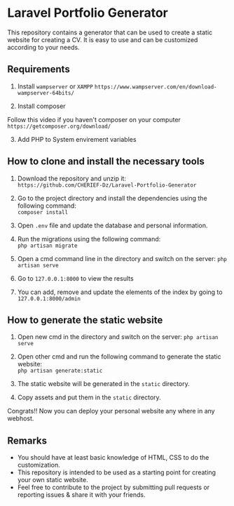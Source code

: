 # Laravel Portfolio Generator

This repository contains a generator that can be used to create a static website for creating a CV. It is easy to use and can be customized according to your needs.

## Requirements

1. Install `wampserver` or `XAMPP`
`https://www.wampserver.com/en/download-wampserver-64bits/`


2. Install composer

Follow this video if you haven't composer on your computer
`https://getcomposer.org/download/`

3. Add PHP to System envirement variables

## How to clone and install the necessary tools

1. Download the repository and unzip it:  
`https://github.com/CHERIEF-Dz/Laravel-Portfolio-Generator`

2. Go to the project directory and install the dependencies using the following command:  
`composer install`

3. Open `.env` file and update the database and personal information.

4. Run the migrations using the following command:  
`php artisan migrate`

5. Open a cmd command line in the directory and switch on the server:
`php artisan serve`

6. Go to `127.0.0.1:8000` to view the results

7. You can add, remove and update the elements of the index by going to `127.0.0.1:8000/admin`

## How to generate the static website

1. Open new cmd in the directory and switch on the server:
`php artisan serve`

2. Open other cmd and run the following command to generate the static website:  
`php artisan generate:static`


3. The static website will be generated in the `static` directory.

4. Copy assets and put them in the `static` directory.

Congrats!! Now you can deploy your personal website any where in any webhost.

## Remarks

- You should have at least basic knowledge of HTML, CSS to do the customization.
- This repository is intended to be used as a starting point for creating your own static website.
- Feel free to contribute to the project by submitting pull requests or reporting issues & share it with your friends.
